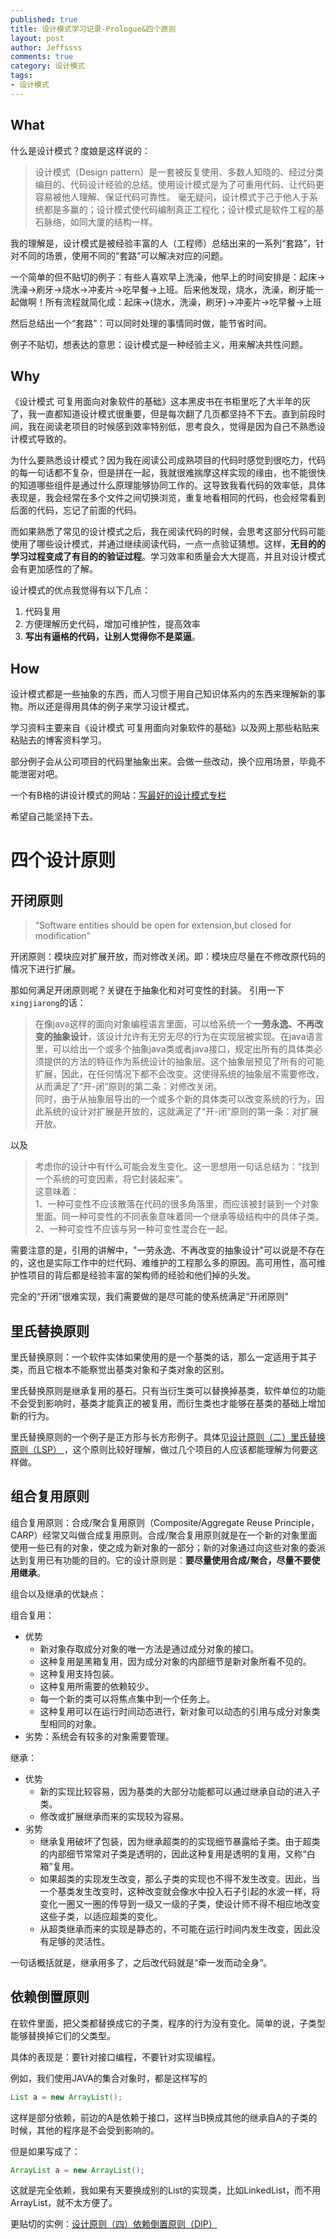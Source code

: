 ```yaml
---
published: true
title: 设计模式学习记录-Prologue&四个原则
layout: post
author: Jeffssss 
comments: true
category: 设计模式
tags:
- 设计模式
---
```



## What

什么是设计模式？度娘是这样说的：

> 设计模式（Design pattern）是一套被反复使用、多数人知晓的、经过分类编目的、代码设计经验的总结。使用设计模式是为了可重用代码、让代码更容易被他人理解、保证代码可靠性。 毫无疑问，设计模式于己于他人于系统都是多赢的；设计模式使代码编制真正工程化；设计模式是软件工程的基石脉络，如同大厦的结构一样。

我的理解是，设计模式是被经验丰富的人（工程师）总结出来的一系列“套路”，针对不同的场景，使用不同的“套路”可以解决对应的问题。

一个简单的但不贴切的例子：有些人喜欢早上洗澡，他早上的时间安排是：起床->洗澡->刷牙->烧水->冲麦片->吃早餐->上班。后来他发现，烧水，洗澡，刷牙能一起做啊！所有流程就简化成：起床->(烧水，洗澡，刷牙)->冲麦片->吃早餐->上班

然后总结出一个“套路”：可以同时处理的事情同时做，能节省时间。


例子不贴切，想表达的意思：设计模式是一种经验主义，用来解决共性问题。

## Why

《设计模式 可复用面向对象软件的基础》这本黑皮书在书柜里吃了大半年的灰了，我一直都知道设计模式很重要，但是每次翻了几页都坚持不下去。直到前段时间，我在阅读老项目的时候感到效率特别低，思考良久，觉得是因为自己不熟悉设计模式导致的。

为什么要熟悉设计模式？因为我在阅读公司成熟项目的代码时感觉到很吃力，代码的每一句话都不复杂，但是拼在一起，我就很难揣摩这样实现的缘由，也不能很快的知道哪些组件是通过什么原理能够协同工作的。这导致我看代码的效率低，具体表现是，我会经常在多个文件之间切换浏览，重复地看相同的代码，也会经常看到后面的代码，忘记了前面的代码。

而如果熟悉了常见的设计模式之后，我在阅读代码的时候，会思考这部分代码可能使用了哪些设计模式，并通过继续阅读代码，一点一点验证猜想。这样，**无目的的学习过程变成了有目的的验证过程**。学习效率和质量会大大提高，并且对设计模式会有更加感性的了解。

设计模式的优点我觉得有以下几点：

1. 代码复用
2. 方便理解历史代码，增加可维护性，提高效率
3. **写出有逼格的代码，让别人觉得你不是菜逼**。

## How

设计模式都是一些抽象的东西，而人习惯于用自己知识体系内的东西来理解新的事物。所以还是得用具体的例子来学习设计模式。

学习资料主要来自《设计模式 可复用面向对象软件的基础》以及网上那些粘贴来粘贴去的博客资料学习。

部分例子会从公司项目的代码里抽象出来。会做一些改动，换个应用场景，毕竟不能泄密对吧。

一个有B格的讲设计模式的网站：[写最好的设计模式专栏](http://www.kancloud.cn/digest/xing-designpattern/143717)

希望自己能坚持下去。


# 四个设计原则

## 开闭原则

> “Software entities should be open for extension,but closed for modification”

开闭原则：模块应对扩展开放，而对修改关闭。即：模块应尽量在不修改原代码的情况下进行扩展。

那如何满足开闭原则呢？关键在于抽象化和对可变性的封装。
引用一下`xingjiarong`的话：

>在像java这样的面向对象编程语言里面，可以给系统一个**一劳永逸、不再改变的抽象设计**，该设计允许有无穷无尽的行为在实现层被实现。在java语言里，可以给出一个或多个抽象java类或者java接口，规定出所有的具体类必须提供的方法的特征作为系统设计的抽象层。这个抽象层预见了所有的可能扩展，因此，在任何情况下都不会改变。这使得系统的抽象层不需要修改，从而满足了“开-闭”原则的第二条：对修改关闭。<br>
>同时，由于从抽象层导出的一个或多个新的具体类可以改变系统的行为，因此系统的设计对扩展是开放的，这就满足了“开-闭”原则的第一条：对扩展开放。

以及

>考虑你的设计中有什么可能会发生变化。这一思想用一句话总结为：“找到一个系统的可变因素，将它封装起来”。<br>
>这意味着：<br>
>1、一种可变性不应该散落在代码的很多角落里，而应该被封装到一个对象里面。同一种可变性的不同表象意味着同一个继承等级结构中的具体子类。<br>
>2、一种可变性不应该与另一种可变性混合在一起。

需要注意的是，引用的讲解中，"一劳永逸、不再改变的抽象设计"可以说是不存在的，这也是实际工作中的烂代码、难维护的工程那么多的原因。高可用性，高可维护性项目的背后都是经验丰富的架构师的经验和他们掉的头发。

完全的“开闭”很难实现，我们需要做的是尽可能的使系统满足“开闭原则”

## 里氏替换原则

里氏替换原则：一个软件实体如果使用的是一个基类的话，那么一定适用于其子类，而且它根本不能察觉出基类对象和子类对象的区别。

里氏替换原则是继承复用的基石。只有当衍生类可以替换掉基类，软件单位的功能不会受到影响时，基类才能真正的被复用，而衍生类也才能够在基类的基础上增加新的行为。

里氏替换原则的一个例子是正方形与长方形例子。具体见[设计原则（二）里氏替换原则（LSP）
](http://www.kancloud.cn/digest/xing-designpattern/143719)，这个原则比较好理解，做过几个项目的人应该都能理解为何要这样做。

## 组合复用原则

组合复用原则：合成/聚合复用原则（Composite/Aggregate Reuse Principle，CARP）经常又叫做合成复用原则。合成/聚合复用原则就是在一个新的对象里面使用一些已有的对象，使之成为新对象的一部分；新的对象通过向这些对象的委派达到复用已有功能的目的。它的设计原则是：**要尽量使用合成/聚合，尽量不要使用继承**。

组合以及继承的优缺点：

组合复用：

* 优势
	* 新对象存取成分对象的唯一方法是通过成分对象的接口。
	* 这种复用是黑箱复用，因为成分对象的内部细节是新对象所看不见的。
	* 这种复用支持包装。
	* 这种复用所需要的依赖较少。
	* 每一个新的类可以将焦点集中到一个任务上。
	* 这种复用可以在运行时间动态进行，新对象可以动态的引用与成分对象类型相同的对象。
* 劣势：系统会有较多的对象需要管理。

继承：

* 优势
	* 新的实现比较容易，因为基类的大部分功能都可以通过继承自动的进入子类。 
	* 修改或扩展继承而来的实现较为容易。
* 劣势
	* 继承复用破坏了包装，因为继承超类的的实现细节暴露给子类。由于超类的内部细节常常对子类是透明的，因此这种复用是透明的复用，又称“白箱”复用。
	* 如果超类的实现发生改变，那么子类的实现也不得不发生改变。因此，当一个基类发生改变时，这种改变就会像水中投入石子引起的水波一样，将变化一圈又一圈的传导到一级又一级的子类，使设计师不得不相应地改变这些子类，以适应超类的变化。
	* 从超类继承而来的实现是静态的，不可能在运行时间内发生改变，因此没有足够的灵活性。

一句话概括就是，继承用多了，之后改代码就是“牵一发而动全身”。

## 依赖倒置原则

在软件里面，把父类都替换成它的子类，程序的行为没有变化。简单的说，子类型能够替换掉它们的父类型。

具体的表现是：要针对接口编程，不要针对实现编程。

例如，我们使用JAVA的集合对象时，都是这样写的

```JAVA
List a = new ArrayList();
```
这样是部分依赖，前边的A是依赖于接口，这样当B换成其他的继承自A的子类的时候，其他的程序是不会受到影响的。

但是如果写成了：

```JAVA
ArrayList a = new ArrayList();
```
这就是完全依赖，我如果有天要换成别的List的实现类，比如LinkedList，而不用ArrayList，就不太方便了。

更贴切的实例：[设计原则（四）依赖倒置原则（DIP）](http://www.kancloud.cn/digest/xing-designpattern/143721)



